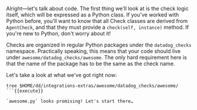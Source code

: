 Alright—let's talk about code. The first thing we'll look at is the check logic itself, which will be expressed as a Python class. If you've worked with Python before, you'll want to know that all Check classes are derived from `AgentCheck`, and that they must provide a `check(self, instance)` method. If you're new to Python, don't worry about it!

Checks are organized in regular Python packages under the `datadog_checks` namespace. Practically speaking, this means that your code should live under `awesome/datadog_checks/awesome`. The only hard requirement here is that the name of the package has to be the same as the check name.

Let's take a look at what we've got right now:
```
tree $HOME/dd/integrations-extras/awesome/datadog_checks/awesome/
```{{execute}}

`awesome.py` looks promising! Let's start there…
